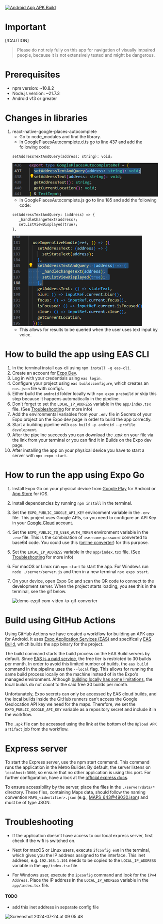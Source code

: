 [![Android App APK Build](https://github.com/Smoothex/cloud-based-traffic-light-assistant/actions/workflows/eas-android-apk-build.yaml/badge.svg?branch=master)](https://github.com/Smoothex/cloud-based-traffic-light-assistant/actions/workflows/eas-android-apk-build.yaml)

# Important
[!CAUTION] 
> Please do not rely fully on this app for navigation of visually impaired people, because it is not extensively tested and might be dangerous.

# Prerequisites

- npm version: ~10.8.2
- Node.js version: ~21.7.3
- Android v13 or greater

# Changes in libraries

1. react-native-google-places-autocomplete
   - Go to node_modules and find the library.
   - In GooglePlacesAutocomplete.d.ts go to line 437 and add the following code:
   ```
   setAddressTextAndQuery(address: string): void;
   ```
   ![screenshot](assets/images/changeInLibDTs.png)
   - In GooglePlacesAutocomplete.js go to line 185 and add the following code:
   ```
   setAddressTextAndQuery: (address) => {
      _handleChangeText(address);
      setListViewDisplayed(true); 
   },
   ```
   ![screenshot](assets/images/changeInLibTs.png)
   - This allows for results to be queried when the user uses text input by voice.

# How to build the app using EAS CLI

1. In the terminal install eas-cli using `npm install -g eas-cli`.
1. Create an account for [Expo Dev](expo.dev).
1. Log in with your credentials using `eas login`.
1. Configure your project using `eas build:configure`, which creates an 
`eas.json` file with configs.
1. Either build the `android` folder locally with  `npx expo prebuild` or skip this step because it happens automatically in the pipeline.
1. Don't forget to set the `LOCAL_IP_ADDRESS` variable in the `app/index.tsx` file. (See [Troubleshooting](#troubleshooting) for more info)
1. Add the environmental variables from your `.env` file in Secrets of your Expo project on the Expo dev page in order to build the app correctly.
1. Start a building pipeline with `eas build -p android --profile development`.
1. After the pipeline succeeds you can download the <em>.apk</em> on your file via the link from your terminal or you can find it in Builds on the Expo dev page.
1. After installing the app on your physical device you have to start a server with `npx expo start`.

# How to run the app using Expo Go

1. Install Expo Go on your physical device from [Google Play](https://play.google.com/store/apps/details?id=host.exp.exponent&pcampaignid=web_share) for Android or [App Store](https://apps.apple.com/us/app/expo-go/id982107779) for iOS.

1. Install dependencies by running `npm install` in the terminal.

1. Set the `EXPO_PUBLIC_GOOGLE_API_KEY` environment variable in the `.env` file. This project uses Google APIs, so you need to configure an API Key in your [Google Cloud](https://console.cloud.google.com) account.

1. Set the `EXPO_PUBLIC_TU_USER_AUTH_TOKEN` environment variable in the `.env` file. This is the combination of `username:password` converted to base64 code. You could use this ([online converter](https://base64.guru/converter)) for this purpose.

1. Set the `LOCAL_IP_ADDRESS` variable in the `app/index.tsx` file. (See [Troubleshooting](#troubleshooting) for more info)

1. For macOS or Linux run `npm start` to start the app. For Windows run `node ./server/server.js` and then in a new terminal `npx expo start`.

1. On your device, open Expo Go and scan the QR code to connect to the development server. When the project starts loading, you see this in the terminal, see the gif below.
   
   ![demo-ezgif com-video-to-gif-converter](https://github.com/Smoothex/cloud-based-traffic-light-assistant/assets/79105432/3b2bed45-0a5d-4f7a-a3a0-624c75e14d8e)


# Build using GitHub Actions

Using GitHub Actions we have created a workflow for building an APK app for Android. It uses [Expo Application Services (EAS)](https://expo.dev/eas) and specifically [EAS Build](https://docs.expo.dev/build/introduction/), which builds the app binary for the project.

The build command starts the build process on the EAS Build servers by default. Since [EAS is a paid service](https://expo.dev/pricing#pay-as-you-grow), the free tier is restricted to 30 builds per month. In order to avoid this limited number of builds, the `eas build` command in the pipeline uses the `--local` flag. This allows for running the same build process locally on the machine instead of in the Expo's managed environment. Although [building locally has some limitations](https://docs.expo.dev/build-reference/local-builds/#limitations), the local builds do not count to the said free 30 builds per month.

Unfortunately, Expo secrets can only be accessed by EAS cloud builds, and the local builds inside the GitHub runners can't access the Google Geolocation API key we need for the maps. Therefore, we set the `EXPO_PUBLIC_GOOGLE_API_KEY` variable as a repository secret and include it in the workflow.

The `.apk` file can be accessed using the link at the bottom of the `Upload APK artifact` job from the workflow.


# Express server

To start the Express server, use the npm start command. This command runs the application in the Metro Builder. By default, the server listens on `localhost:3000`, so ensure that no other application is using this port. For further configuration, have a look at the [official express docs](https://expressjs.com/en/5x/api.html).

To ensure accessibility by the server, place the files in the `./server/data/*` directory. These files, containing Maps data, should follow the naming convention `MAPS_<identifier>.json` (e.g., MAPS_643@49030.json) and must be of type JSON.

# Troubleshooting

- If the application doesn't have access to our local express server, first check if the wifi is switched on. 

- Next for macOS or Linux users, execute `ifconfig en0` in the terminal, which gives you the IP address assigned to the interface. This inet address, e.g. `192.168.1.101` needs to be copied to the `LOCAL_IP_ADDRESS` variable in the `app/index.tsx` file.

- For Windows user, execute the `ipconfig` command and look for the `IPv4 Address`. Place the IP address in the `LOCAL_IP_ADDRESS` variable in the `app/index.tsx` file.

#### TODO
- add this inet address in separate config file

![Screenshot 2024-07-24 at 09 05 48](https://github.com/user-attachments/assets/2ee6fa58-2999-4bca-9f8d-ab1b1a077508)



